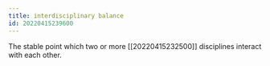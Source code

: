 ```yaml
---
title: interdisciplinary balance
id: 20220415239600
---
```


The stable point which two or more [[20220415232500]] disciplines interact with each other.

